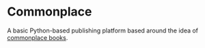 # Commonplace

A basic Python-based publishing platform based around the idea of
[commonplace books](https://en.wikipedia.org/wiki/Commonplace_book).